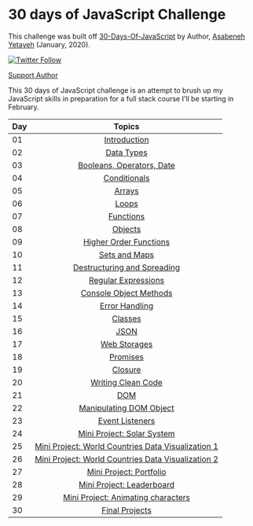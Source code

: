 # 30 days of JavaScript Challenge

This challenge was built off [30-Days-Of-JavaScript](https://github.com/Asabeneh/30-Days-Of-JavaScript) by Author, [Asabeneh Yetayeh](https://www.linkedin.com/in/asabeneh/) (January, 2020).

<div>

  <a class="header-badge" target="_blank" href="https://twitter.com/Asabeneh">
  <img alt="Twitter Follow" src="https://img.shields.io/twitter/follow/asabeneh?style=social">
  </a>
  <p><a href = "https://www.paypal.me/asabeneh">Support Author</a></p>

</div>

This 30 days of JavaScript challenge is an attempt to brush up my JavaScript skills in preparation for a full stack course I'll be starting in February.

| **Day** |                                       **Topics**                                        |
| ------- | :-------------------------------------------------------------------------------------: |
| 01      |                          [Introduction](./day-01_introduction)                          |
| 02      |                            [Data Types](./day-02_data-types)                            |
| 03      |              [Booleans, Operators, Date](./day-03_booleans_operators_date)              |
| 04      |                          [Conditionals](./day-04_conditionals)                          |
| 05      |                                [Arrays](./day-05_arrays)                                |
| 06      |                                 [Loops](./day-06_loops)                                 |
| 07      |                             [Functions](./day-07_functions)                             |
| 08      |                               [Objects](./day-08_objects)                               |
| 09      |                [Higher Order Functions](./day-09_higher-order-functions)                |
| 10      |                        [Sets and Maps](./day-10_sets_and_maps/)                         |
| 11      |           [Destructuring and Spreading](./day-11_destructuring_and_spreading)           |
| 12      |                   [Regular Expressions](./day-12_regular-expressions)                   |
| 13      |                [Console Object Methods](./day-13_console-object-methods)                |
| 14      |                        [Error Handling](./day-14_error-handling)                        |
| 15      |                               [Classes](./day-15_classes)                               |
| 16      |                                  [JSON](./day-16_JSON)                                  |
| 17      |                          [Web Storages](./day-17_web-storages)                          |
| 18      |                              [Promises](./day-18_promises)                              |
| 19      |                               [Closure](./day-19_closure)                               |
| 20      |                        [Writing Clean Code](./day-20_clean-code)                        |
| 21      |                                   [DOM](./day-21_DOM)                                   |
| 22      |               [Manipulating DOM Object](./day-22_manipulating-DOM-object)               |
| 23      |                       [Event Listeners](./day-23_event-listeners)                       |
| 24      |               [Mini Project: Solar System](./day-24_project_solar-system)               |
| 25      | [Mini Project: World Countries Data Visualization 1](./day-25_project_world-countries)  |
| 26      | [Mini Project: World Countries Data Visualization 2](./day-26_project_world-countries2) |
| 27      |                  [Mini Project: Portfolio](./day-27_project_portfolio)                  |
| 28      |                [Mini Project: Leaderboard](./day-28_project_leaderboard)                |
| 29      |       [Mini Project: Animating characters](./day-29_project_animating-characters)       |
| 30      |                        [Final Projects](./day-30_final-projects)                        |
